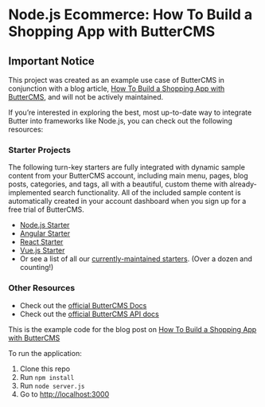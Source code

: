 # Node.js Ecommerce: How To Build a Shopping App with ButterCMS

## Important Notice
This project was created as an example use case of ButterCMS in conjunction with a blog article, [How To Build a Shopping App with ButterCMS](https://buttercms.com/blog/nodejs-ecommerce-how-to-build-a-shopping-app-with-buttercms), and will not be actively maintained. 

If you’re interested in exploring the best, most up-to-date way to integrate Butter into frameworks like Node.js, you can check out the following resources:

### Starter Projects

The following turn-key starters are fully integrated with dynamic sample content from your ButterCMS account, including main menu, pages, blog posts, categories, and tags, all with a beautiful, custom theme with already-implemented search functionality. All of the included sample content is automatically created in your account dashboard when you sign up for a free trial of ButterCMS.
- [Node.js Starter](https://buttercms.com/starters/nodejs-starter-project/)
- [Angular Starter](https://buttercms.com/starters/angular-starter-project/)
- [React Starter](https://buttercms.com/starters/react-starter-project/)
- [Vue.js Starter](https://buttercms.com/starters/vuejs-starter-project/)
- Or see a list of all our [currently-maintained starters](https://buttercms.com/starters/). (Over a dozen and counting!)

### Other Resources
- Check out the [official ButterCMS Docs](https://buttercms.com/docs/)
- Check out the [official ButterCMS API docs](https://buttercms.com/docs/api/)


This is the example code for the blog post on [How To Build a Shopping App with ButterCMS](https://buttercms.com/blog/nodejs-ecommerce-how-to-build-a-shopping-app-with-buttercms)

To run the application:

1. Clone this repo
1. Run `npm install`
1. Run `node server.js`
1. Go to [http://localhost:3000](http://localhost:3000)
